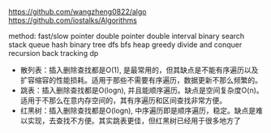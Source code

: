 https://github.com/wangzheng0822/algo
https://github.com/iostalks/Algorithms

method:
    fast/slow pointer
    double pointer
    double interval
    binary search
    stack
    queue
    hash
    binary tree
    dfs
    bfs
    heap
    greedy
    divide and conquer
    recursion
    back tracking
    dp

- 散列表：插入删除查找都是O(1), 是最常用的，但其缺点是不能有序遍历以及扩容缩容的性能损耗。适用于那些不需要有序遍历，数据更新不那么频繁的。
- 跳表：插入删除查找都是O(logn), 并且能顺序遍历。缺点是空间复杂度O(n)。适用于不那么在意内存空间的，其有序遍历和区间查找非常方便。
- 红黑树：插入删除查找都是O(logn), 中序遍历即是顺序遍历，稳定。缺点是难以实现，去查找不方便。其实跳表更佳，但红黑树已经用于很多地方了